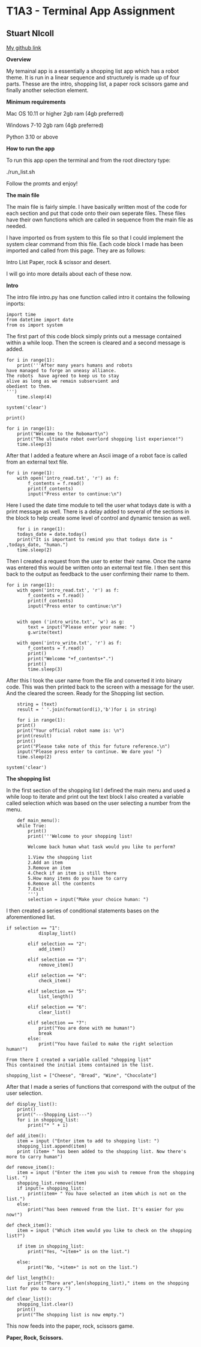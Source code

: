 # T1A3 - Terminal App Assignment
## Stuart NIcoll

[My github link](https://github.com/stuartnicoll/T1A3)

__Overview__

My temainal app is a essentially a shopping list app which has a robot theme. It is run in a linear sequence and structurely is made up of four parts. Thesse are the intro, shopping list, a paper rock scissors game and finally another selection element.

__Minimum requirements__

Mac OS 10.11 or higher
2gb ram (4gb preferred)

Windows 7-10
2gb ram (4gb preferred)

Python 3.10 or above

__How to run the app__

To run this app open the terminal and from the root 
directory type:  

./run_list.sh

Follow the promts and enjoy!

__The main file__

The main file is fairly simple. I have basically written most of the code for each section and put that code onto their own seperate files. These files have their own functions which are called in sequence from the main file as needed. 

I have imported os from system to this file so that I could implement the system clear command from this file. Each code block I made has been imported and called from this page. They are as follows:

Intro
List
Paper, rock & scissor
and desert.

I will go into more details about each of these now.

__Intro__

The intro file intro.py has one function called intro it contains the following inports:

```
import time
from datetime import date
from os import system
```

The first part of this code block simply prints out a message contained within a while loop. Then the screen is cleared and a second message is added.

```
for i in range(1):
    print('''After many years humans and robots 
have managed to forge an uneasy alliance. 
The robots  have agreed to keep us to stay 
alive as long as we remain subservient and
obedient to them.  
''')
    time.sleep(4)

system('clear')

print()

for i in range(1):
    print("Welcome to the Robomart\n")
    print("The ultimate robot overlord shopping list experience!")
    time.sleep(3)
```
After that I added a feature where an Ascii image of a robot face is called from an external text file.

```
for i in range(1):
    with open('intro_read.txt', 'r') as f:
        f_contents = f.read()
        print(f_contents)
        input("Press enter to continue:\n")
```
Here I used the date time module to tell the user what todays date is with a print message as well. There is a delay added to several of the sections in the block to help create some level of control and dynamic tension as well.
```
    for i in range(1):
    todays_date = date.today()
    print("It is important to remind you that todays date is " ,todays_date, "human.")
    time.sleep(2)
```

Then I created a request from the user to enter their name. Once the name was entered this would be written onto an external text file. I then sent this back to the output as feedback to the user confirming their name to them.

```
for i in range(1):
    with open('intro_read.txt', 'r') as f:
        f_contents = f.read()
        print(f_contents)
        input("Press enter to continue:\n")

    
    with open ('intro_write.txt', 'w') as g:
        text = input("Please enter your name: ")
        g.write(text)
        
    with open('intro_write.txt', 'r') as f:
        f_contents = f.read()
        print() 
        print("Welcome "+f_contents+".")
        print()
        time.sleep(3)
```
    

After this I took the user name from the file and converted it into binary code. This was then printed back to the screen with a message for the user. And the cleared the screen. Ready for the Shopping list section.
```
    string = (text)
    result = ' '.join(format(ord(i),'b')for i in string)

    for i in range(1):
    print()
    print("Your official robot name is: \n")
    print(result)
    print()
    print("Please take note of this for future reference.\n")
    input("Please press enter to continue. We dare you! ")
    time.sleep(2)

system('clear')
```  
__The shopping list__

In the first section of the shopping list I defined the main menu and used a while loop to iterate and print out the text block I also created a variable called selection 
which was based on the user selecting a number from the menu.

```
    def main_menu():
    while True:
        print()
        print('''Welcome to your shopping list!

        Welcome back human what task would you like to perform?

        1.View the shopping list
        2.Add an item
        3.Remove an item
        4.Check if an item is still there
        5.How many items do you have to carry
        6.Remove all the contents
        7.Exit
        ''')
        selection = input("Make your choice human: ")
```

I then created a series of conditional statements bases on the aforementioned list. 

```
if selection == "1":
            display_list()
        
        elif selection == "2":
            add_item()

        elif selection == "3":
            remove_item()
        
        elif selection == "4":
            check_item()
        
        elif selection == "5":
            list_length()
        
        elif selection == "6":
            clear_list()
        
        elif selection == "7":
            print("You are done with me human!")
            break
        else:
            print("You have failed to make the right selection human!")

From there I created a variable called "shopping list"
This contained the initial items contained in the list.
```
    shopping_list = ["Cheese", "Bread", "Wine", "Chocolate"]

After that I made a series of functions that correspond with the output of the user selection. 
```
def display_list():
    print()
    print("---Shopping List---")
    for i in shopping_list:
        print("* " + i)

def add_item():
    item = input ("Enter item to add to shopping list: ")
    shopping_list.append(item)
    print (item+ " has been added to the shopping list. Now there's more to carry human")

def remove_item():
    item = input ("Enter the item you wish to remove from the shopping list. ")
    shopping_list.remove(item)
    if input!= shopping_list:
        print(item+ " You have selected an item which is not on the list.")
    else:
        print("has been removed from the list. It's easier for you now!")

def check_item():
    item = input ("Which item would you like to check on the shopping list?")

    if item in shopping_list:
        print("Yes, "+item+" is on the list.")

    else:
        print("No, "+item+" is not on the list.")

def list_length():
        print("There are",len(shopping_list)," items on the shopping list for you to carry.")

def clear_list():
    shopping_list.clear()
    print()
    print("The shopping list is now empty.")
```

This now feeds into the paper, rock, scissors game.  

__Paper, Rock, Scissors.__

